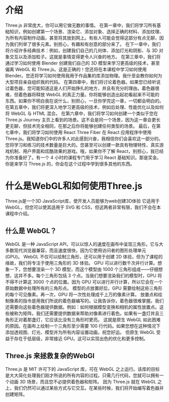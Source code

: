 
# 介绍
Three.js 非常庞大，你可以用它做无数的事情。
在第一章中，我们将学习所有基础知识，例如创建第一个场景、渲染它、添加对象、选择正确的材料、添加纹理、为所有内容制作动画，甚至将其放到网上。有些人可能会觉得这部分有点无聊，因为我们列举了很多元素。别担心，有趣和有创意的部分来了。
在下一章中，我们将介绍许多经典技术：例如，创建我们自己的几何体、添加灯光和阴影、与 3D 对象交互以及添加粒子。这就是事情变得更令人兴奋的地方。
在第三章中，我们将通过学习如何使用 Blender 创建我们自己的 3D 模型来学习更高级的技术，甚至偏离 WebGL 和 Three.js。这是正确的！您还将在本课程中学习如何使用 Blender。您还将学习如何使用我用于作品集的库添加物理。我什至会教你如何为大型项目亲自组织我的代码。
在第四章中，我们将讨论着色器。如果您已经听说过着色器，您可能知道这是人们开始挣扎的地方，并且有充分的理由。着色器很难，但着色器将释放 WebGL 的真正力量。你将能够创造出起初看起来不可能的东西。如果你不明白我在说什么，别担心，一旦你学完这一章，一切都会明白的。
在第五章中，我们将更深入地学习更高级的技术，例如后处理、性能优化以及如何将 WebGL 与 HTML 混合。
在第六章中，我们将学习如何创建一个类似于您在 Three.js Journey 主页上看到的场景。这不会是同一个场景，因为这一章会更长更无聊，但技术完全相同，在那之后你将能够创建任何类型的场景。
最后，在第七章中，我们将学习如何使用 React Three Fiber 在 React 应用程序中使用 Three.js。我知道你们中的许多人对此感到兴奋，我相信你们会喜欢这一部分的。您将学习和练习的技术数量是巨大的。您甚至可以创建一款具有物理特性、真实游戏机制、用户界面和炫酷效果的游戏。哦，如果你不了解 React，别担心，我已经为你准备好了。有一个 4 小时的课程专门用于学习 React 基础知识。那是奖金。你是来学习 Three.js 的，你会在这个过程中学到很多其他的东西。
# 什么是WebGL和如何使用Three.js
Three.js是一个3D JavaScript库，使开发人员能够为web创建3D体验
它适用于 WebGL，但您可以使其适用于 SVG 和 CSS，但这两者非常有限，我们不会在本课程中介绍。

## 什么是 WebGL？
WebGL 是一种 JavaScript API，可以以惊人的速度在画布中呈现三角形。它与大多数现代浏览器兼容，而且速度很快，因为它使用访问者的图形处理单元 (GPU)。
WebGL 不仅可以绘制三角形，还可以用于创建 2D 体验，但为了课程的缘故，我们将专注于使用三角形的 3D 体验。
GPU 可以进行数千次并行计算。想象一下，您想要渲染一个 3D 模型，而这个模型由 1000 个三角形组成——仔细想想，这并不多。每个三角形包括 3 个点。当我们想要渲染我们的模型时，GPU 将不得不计算这 3000 个点的位置。因为 GPU 可以进行并行计算，所以它会在一个原始数据中处理所有的三角形点。
模型的点放置好后，GPU 需要绘制这些三角形的每个可见像素。再一次，GPU 将一次性处理成千上万的像素计算。
放置点和绘制像素的指令是用我们所说的着色器编写的。让我告诉你，着色器很难掌握。我们还需要向这些着色器提供数据。例如：如何根据模型变换和相机的属性放置点。这些被称为矩阵。我们还需要提供数据来帮助对像素进行着色。如果有一盏灯并且三角形正对着那盏灯，它应该比没有三角形时更亮。
这就是原生 WebGL 如此困难的原因。在画布上绘制一个三角形至少需要 100 行代码。如果您想在这种情况下添加透视图、灯光、模型并为所有内容设置动画，祝您好运。
但原生 WebGL 受益于存在于低层级，非常接近 GPU。这可以实现出色的优化和更多控制。
## Three.js 来拯救复杂的WebGl
Three.js 是 MIT 许可下的 JavaScript 库，可在 WebGL 之上运行。该库的目标是大大简化处理我们刚才所说的所有内容的过程。只需几行代码，您就可以拥有一个动画 3D 场景，而且您不必提供着色器和矩阵。
因为 Three.js 就在 WebGL 之上，我们仍然可以通过某些方式与它交互。在某些时候，我们将开始编写着色器并创建矩阵。

